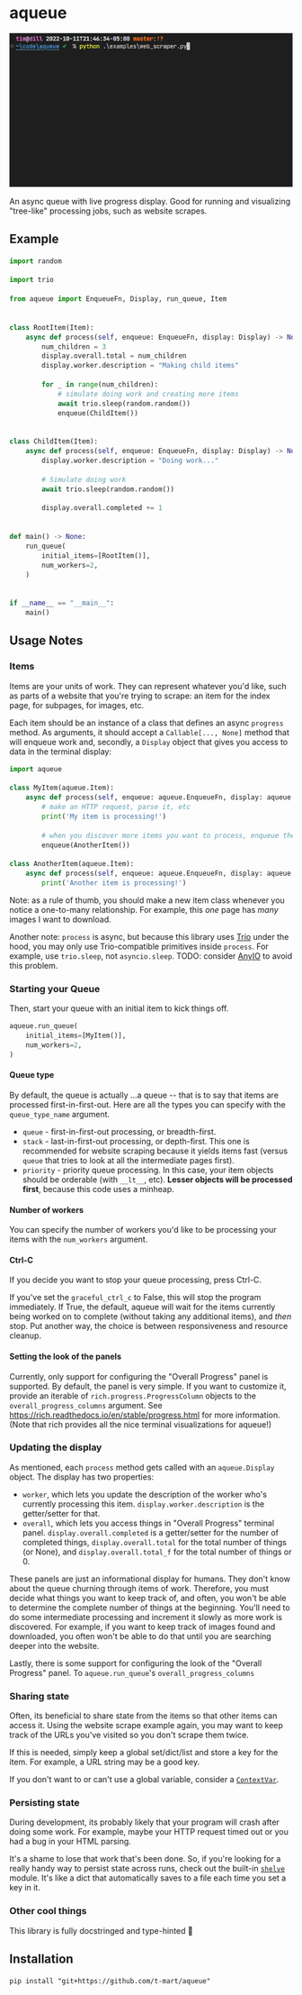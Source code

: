 # aqueue

![demo](docs/demo.gif)

An async queue with live progress display. Good for running and visualizing "tree-like" processing
jobs, such as website scrapes.

## Example

```python
import random

import trio

from aqueue import EnqueueFn, Display, run_queue, Item


class RootItem(Item):
    async def process(self, enqueue: EnqueueFn, display: Display) -> None:
        num_children = 3
        display.overall.total = num_children
        display.worker.description = "Making child items"

        for _ in range(num_children):
            # simulate doing work and creating more items
            await trio.sleep(random.random())
            enqueue(ChildItem())


class ChildItem(Item):
    async def process(self, enqueue: EnqueueFn, display: Display) -> None:
        display.worker.description = "Doing work..."

        # Simulate doing work
        await trio.sleep(random.random())

        display.overall.completed += 1


def main() -> None:
    run_queue(
        initial_items=[RootItem()],
        num_workers=2,
    )


if __name__ == "__main__":
    main()

```

## Usage Notes

### Items

Items are your units of work. They can represent whatever you'd like, such as parts of a website
that you're trying to scrape: an item for the index page, for subpages, for images, etc.

Each item should be an instance of a class that defines an async `progress` method. As arguments, it
should accept a `Callable[..., None]` method that will enqueue work and, secondly, a `Display`
object that gives you access to data in the terminal display:

```python
import aqueue

class MyItem(aqueue.Item):
    async def process(self, enqueue: aqueue.EnqueueFn, display: aqueue.Display) -> None:
        # make an HTTP request, parse it, etc
        print('My item is processing!')

        # when you discover more items you want to process, enqueue them:
        enqueue(AnotherItem())

class AnotherItem(aqueue.Item):
    async def process(self, enqueue: aqueue.EnqueueFn, display: aqueue.Display) -> None:
        print('Another item is processing!')
```

Note: as a rule of thumb, you should make a new item class whenever you notice a one-to-many
relationship. For example, this _one_ page has _many_ images I want to download.

Another note: `process` is async, but because this library uses
[Trio](https://trio.readthedocs.io/en/stable/index.html) under the hood, you may only use
Trio-compatible primitives inside `process`. For example, use `trio.sleep`, not `asyncio.sleep`.
TODO: consider [AnyIO](https://anyio.readthedocs.io/en/stable/) to avoid this problem.

### Starting your Queue

Then, start your queue with an initial item to kick things off.

```python
aqueue.run_queue(
    initial_items=[MyItem()],
    num_workers=2,
)
```

#### Queue type

By default, the queue is actually ...a queue -- that is to say that items are processed
first-in-first-out. Here are all the types you can specify with the `queue_type_name` argument.

- `queue` - first-in-first-out processing, or breadth-first.
- `stack` - last-in-first-out processing, or depth-first. This one is recommended for website
  scraping because it yields items fast (versus `queue` that tries to look at all the intermediate
  pages first).
- `priority` - priority queue processing. In this case, your item objects should be orderable (with
  `__lt__`, etc). **Lesser objects will be processed first**, because this code uses a minheap.

#### Number of workers

You can specify the number of workers you'd like to be processing your items with the `num_workers`
argument.

#### Ctrl-C

If you decide you want to stop your queue processing, press Ctrl-C.

If you've set the `graceful_ctrl_c` to False, this will stop the program immediately. If True, the
default, aqueue will wait for the items currently being worked on to complete (without taking any
additional items), and _then_ stop. Put another way, the choice is between responsiveness and
resource cleanup.

#### Setting the look of the panels

Currently, only support for configuring the "Overall Progress" panel is supported. By default, the
panel is very simple. If you want to customize it, provide an iterable of
`rich.progress.ProgressColumn` objects to the `overall_progress_columns` argument. See
<https://rich.readthedocs.io/en/stable/progress.html> for more information. (Note that rich provides
all the nice terminal visualizations for aqueue!)

### Updating the display

As mentioned, each `process` method gets called with an `aqueue.Display` object. The display has two
properties:

- `worker`, which lets you update the description of the worker who's currently processing this
  item. `display.worker.description` is the getter/setter for that.
- `overall`, which lets you access things in "Overall Progress" terminal panel.
  `display.overall.completed` is a getter/setter for the number of completed things,
  `display.overall.total` for the total number of things (or None), and `display.overall.total_f`
  for the total number of things or 0.

These panels are just an informational display for humans. They don't know about the queue churning
through items of work. Therefore, you must decide what things you want to keep track of, and often,
you won't be able to determine the complete number of things at the beginning. You'll need to do
some intermediate processing and increment it slowly as more work is discovered. For example, if you
want to keep track of images found and downloaded, you often won't be able to do that until you are
searching deeper into the website.

Lastly, there is some support for configuring the look of the "Overall Progress" panel. To
`aqueue.run_queue`'s `overall_progress_columns`

### Sharing state

Often, its beneficial to share state from the items so that other items can access it. Using the
website scrape example again, you may want to keep track of the URLs you've visited so you don't
scrape them twice.

If this is needed, simply keep a global set/dict/list and store a key for the item. For example, a
URL string may be a good key.

If you don't want to or can't use a global variable, consider a
[`ContextVar`](https://docs.python.org/3/library/contextvars.html).

### Persisting state

During development, its probably likely that your program will crash after doing some work. For
example, maybe your HTTP request timed out or you had a bug in your HTML parsing.

It's a shame to lose that work that's been done. So, if you're looking for a really handy way to
persist state across runs, check out the built-in
[`shelve`](https://docs.python.org/3/library/shelve.html) module. It's like a dict that
automatically saves to a file each time you set a key in it.

### Other cool things

This library is fully docstringed and type-hinted 🥳

## Installation

```shell
pip install "git+https://github.com/t-mart/aqueue"
```
